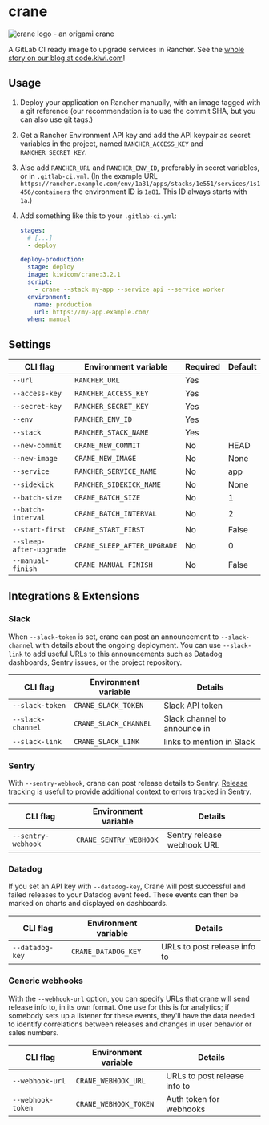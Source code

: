 # crane

![crane logo - an origami crane](logo.png)

A GitLab CI ready image to upgrade services in Rancher.
See the [whole story on our blog at code.kiwi.com](https://code.kiwi.com/announcing-crane-e8ce911b187b)!

## Usage

1. Deploy your application on Rancher manually,
   with an image tagged with a git reference
   (our recommendation is to use the commit SHA, but you can also use git tags.)
2. Get a Rancher Environment API key
   and add the API keypair as secret variables in the project,
   named `RANCHER_ACCESS_KEY` and `RANCHER_SECRET_KEY`.
3. Also add `RANCHER_URL` and `RANCHER_ENV_ID`,
   preferably in secret variables, or in `.gitlab-ci.yml`.
   (In the example URL `https://rancher.example.com/env/1a81/apps/stacks/1e551/services/1s1456/containers`
   the environment ID is `1a81`. This ID always starts with `1a`.)
4. Add something like this to your `.gitlab-ci.yml`:

   ```yaml
   stages:
     # [...]
     - deploy

   deploy-production:
     stage: deploy
     image: kiwicom/crane:3.2.1
     script:
       - crane --stack my-app --service api --service worker
     environment:
       name: production
       url: https://my-app.example.com/
     when: manual
   ```

## Settings

| CLI flag                | Environment variable        | Required | Default |
| ----------------------- | --------------------------- | -------- | ------- |
| `--url`                 | `RANCHER_URL`               | Yes      |         |
| `--access-key`          | `RANCHER_ACCESS_KEY`        | Yes      |         |
| `--secret-key`          | `RANCHER_SECRET_KEY`        | Yes      |         |
| `--env`                 | `RANCHER_ENV_ID`            | Yes      |         |
| `--stack`               | `RANCHER_STACK_NAME`        | Yes      |         |
| `--new-commit`          | `CRANE_NEW_COMMIT`          | No       | HEAD    |
| `--new-image`           | `CRANE_NEW_IMAGE`           | No       | None    |
| `--service`             | `RANCHER_SERVICE_NAME`      | No       | app     |
| `--sidekick`            | `RANCHER_SIDEKICK_NAME`     | No       | None    |
| `--batch-size`          | `CRANE_BATCH_SIZE`          | No       | 1       |
| `--batch-interval`      | `CRANE_BATCH_INTERVAL`      | No       | 2       |
| `--start-first`         | `CRANE_START_FIRST`         | No       | False   |
| `--sleep-after-upgrade` | `CRANE_SLEEP_AFTER_UPGRADE` | No       | 0       |
| `--manual-finish`       | `CRANE_MANUAL_FINISH`       | No       | False   |

## Integrations & Extensions

### Slack

When `--slack-token` is set,
crane can post an announcement to `--slack-channel`
with details about the ongoing deployment.
You can use `--slack-link` to add useful URLs to this announcements
such as Datadog dashboards, Sentry issues, or the project repository.

| CLI flag          | Environment variable  | Details                      |
| ----------------- | --------------------- | ---------------------------- |
| `--slack-token`   | `CRANE_SLACK_TOKEN`   | Slack API token              |
| `--slack-channel` | `CRANE_SLACK_CHANNEL` | Slack channel to announce in |
| `--slack-link`    | `CRANE_SLACK_LINK`    | links to mention in Slack    |

### Sentry

With `--sentry-webhook`, crane can post release details to Sentry.
[Release tracking](https://docs.sentry.io/learn/releases/#what-is-a-release) is useful
to provide additional context to errors tracked in Sentry.

| CLI flag           | Environment variable   | Details                    |
| ------------------ | ---------------------- | -------------------------- |
| `--sentry-webhook` | `CRANE_SENTRY_WEBHOOK` | Sentry release webhook URL |

### Datadog

If you set an API key with `--datadog-key`,
Crane will post successful and failed releases to your Datadog event feed.
These events can then be marked on charts and displayed on dashboards.

| CLI flag        | Environment variable | Details                      |
| --------------- | -------------------- | ---------------------------- |
| `--datadog-key` | `CRANE_DATADOG_KEY`  | URLs to post release info to |

### Generic webhooks

With the `--webhook-url` option,
you can specify URLs that crane will send release info to,
in its own format.
One use for this is for analytics;
if somebody sets up a listener for these events,
they'll have the data needed to identify correlations
between releases and changes in user behavior or sales numbers.

| CLI flag          | Environment variable  | Details                      |
| ----------------- | --------------------- | ---------------------------- |
| `--webhook-url`   | `CRANE_WEBHOOK_URL`   | URLs to post release info to |
| `--webhook-token` | `CRANE_WEBHOOK_TOKEN` | Auth token for webhooks      |
